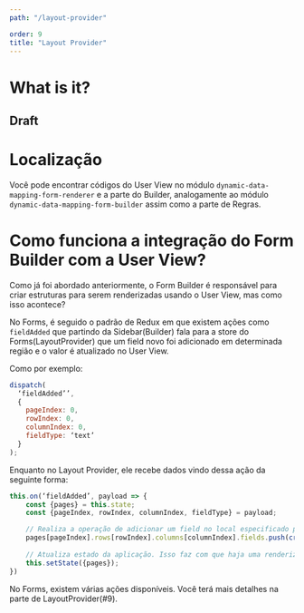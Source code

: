 ```yaml
---
path: "/layout-provider"

order: 9
title: "Layout Provider"
---
```


# What is it?

## Draft

# Localização

Você pode encontrar códigos do User View no módulo `dynamic-data-mapping-form-renderer` e a parte do Builder, analogamente ao módulo `dynamic-data-mapping-form-builder` assim como a parte de Regras.

# Como funciona a integração do Form Builder com a User View?

Como já foi abordado anteriormente, o Form Builder é responsável para criar estruturas para serem renderizadas usando o User View, mas como isso acontece?

No Forms, é seguido o padrão de Redux em que existem ações como `fieldAdded` que partindo da Sidebar(Builder) fala para a store do Forms(LayoutProvider) que um field novo foi adicionado em determinada região e o valor é atualizado no User View.

Como por exemplo:

```javascript
dispatch(
  ‘fieldAdded’’,
  {
    pageIndex: 0,
    rowIndex: 0,
    columnIndex: 0,
    fieldType: ‘text’
  }
);
```

Enquanto no Layout Provider, ele recebe dados vindo dessa ação da seguinte forma:

```javascript
this.on(‘fieldAdded’, payload => {
    const {pages} = this.state;
    const {pageIndex, rowIndex, columnIndex, fieldType} = payload;

    // Realiza a operação de adicionar um field no local especificado pelo evento
    pages[pageIndex].rows[rowIndex].columns[columnIndex].fields.push(createField(fieldType));
    
    // Atualiza estado da aplicação. Isso faz com que haja uma renderização da aplicação e o novo field deverá aparecer no Form Builder
    this.setState({pages});
})
```

No Forms, existem várias ações disponíveis. Você terá mais detalhes na parte de LayoutProvider(#9).

